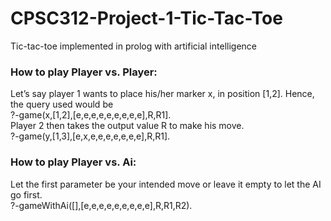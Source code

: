 # CPSC312-Project-1-Tic-Tac-Toe
Tic-tac-toe implemented in prolog with artificial intelligence

### How to play Player vs. Player:
Let’s say player 1 wants to place his/her marker x, in position [1,2]. Hence, the query used would be
<br/> 
?-game(x,[1,2],[e,e,e,e,e,e,e,e,e],R,R1].
<br/>
Player 2 then takes the output value R to make his move.
<br/>
?-game(y,[1,3],[e,x,e,e,e,e,e,e,e],R,R1].

### How to play Player vs. Ai:
Let the first parameter be your intended move or leave it empty to let the AI go first.
<br/>
?-gameWithAi([],[e,e,e,e,e,e,e,e,e],R,R1,R2). 
